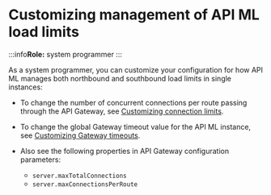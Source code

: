 # Customizing management of API ML load limits 

:::info**Role:** system programmer
::: 

As a system programmer, you can customize your configuration for how API ML manages both northbound and southbound load limits in single instances:

 * To change the number of concurrent connections per route passing through the API Gateway, see [Customizing connection limits](./configuration-connection-limits).

 * To change the global Gateway timeout value for the API ML instance, see [Customizing Gateway timeouts](./configuration-gateway-timeouts).

 * Also see the following properties in API Gateway configuration parameters: 
    * `server.maxTotalConnections`
    * `server.maxConnectionsPerRoute`

